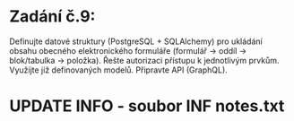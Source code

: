 # Zadání č.9:

Definujte datové struktury (PostgreSQL + SQLAlchemy) pro ukládání obsahu obecného elektronického formuláře (formulář -> oddíl -> blok/tabulka -> položka). Řešte autorizaci přístupu k jednotlivým prvkům. Využijte již definovaných modelů. Připravte API (GraphQL).


# UPDATE INFO - soubor INF notes.txt
